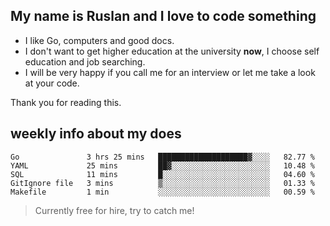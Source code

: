 ## My name is Ruslan and I love to code something

- I like Go, computers and good docs.
- I don't want to get higher education at the university **now**, I choose self education and job searching.
- I will be very happy if you call me for an interview or let me take a look at your code.

Thank you for reading this.

## weekly info about my does
<!--START_SECTION:waka-->
```text
Go               3 hrs 25 mins   ████████████████████▓░░░░   82.77 % 
YAML             25 mins         ██▓░░░░░░░░░░░░░░░░░░░░░░   10.48 % 
SQL              11 mins         █░░░░░░░░░░░░░░░░░░░░░░░░   04.60 % 
GitIgnore file   3 mins          ▒░░░░░░░░░░░░░░░░░░░░░░░░   01.33 % 
Makefile         1 min           ░░░░░░░░░░░░░░░░░░░░░░░░░   00.59 % 
```
<!--END_SECTION:waka-->

> Currently free for hire, try to catch me!
